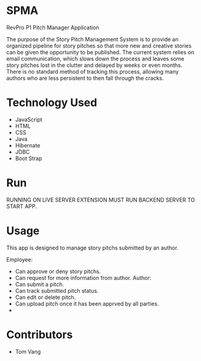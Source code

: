 # SPMA
RevPro P1 Pitch Manager Application

The purpose of the Story Pitch Management System is to provide an organized pipeline for story pitches so that more new and creative stories can be given the opportunity to be published. The current system relies on email communication, which slows down the process and leaves some story pitches lost in the clutter and delayed by weeks or even months. There is no standard method of tracking this process, allowing many authors who are less persistent to then fall through the cracks.

# Technology Used
- JavaScript
- HTML
- CSS
- Java
- Hibernate
- JDBC
- Boot Strap

# Run
RUNNING ON LIVE SERVER EXTENSION
MUST RUN BACKEND SERVER TO START APP.
# Usage
This app is designed to manage story pitchs submitted by an author.

Employee:
- Can approve or deny story pitchs.
- Can request for more information from author.
Author:
- Can submit a pitch.
- Can track submitted pitch status.
- Can edit or delete pitch.
- Can upload pitch once it has been apprved by all parties.
-
# Contributors
- Tom Vang
